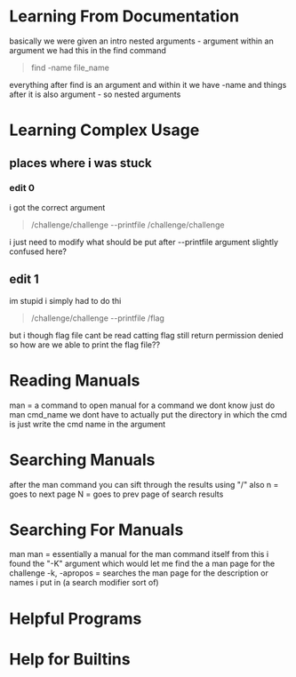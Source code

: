 # Learning From Documentation

basically we were given an intro nested arguments - argument within an argument
we had this in the find command

> find -name file_name 

everything after find is an argument and within it we have -name and things after it is also argument - so nested arguments

# Learning Complex Usage

## places where i was stuck
### edit 0
i got the correct argument

> /challenge/challenge --printfile /challenge/challenge 

i just need to modify what should be put after --printfile argument slightly confused here?

## edit 1
im stupid i simply had to do thi

> /challenge/challenge --printfile /flag

but i though flag file cant be read catting flag still return permission denied so how are we able to print the flag file??

# Reading Manuals
man =  a command to open manual for a command we dont know
just do man cmd_name we dont have to actually put the directory in which the cmd is just write the cmd name in the argument

# Searching Manuals
after the man command you can sift through the results using "/"
also n = goes to next page
N = goes to prev page of search results

# Searching For Manuals
man man = essentially a manual for the man command itself
from this i found the "-K" argument which would let me find the a man page for the challenge
-k, -apropos = searches the man page for the description or names i put in (a search modifier sort of)

# Helpful Programs
# Help for Builtins
